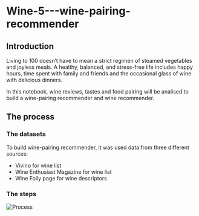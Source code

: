 # Wine-5---wine-pairing-recommender

## Introduction
Living to 100 doesn’t have to mean a strict regimen of steamed vegetables and joyless meals.
A healthy, balanced, and stress-free life includes happy hours, time spent with family and friends and the occasional glass of wine with delicious dinners.

In this notebook, wine reviews, tastes and food pairing will be analised to build a wine-pairing recommender and wine recommender.


## The process
### The datasets
To build wine-pairing recommender, it was used data from three different sources:
   - Vivino for wine list 
   - Wine Enthusiast Magazine for wine list
   - Wine Folly page for wine descriptors


### The steps


 ![Process](https://user-images.githubusercontent.com/110760816/201392218-5cde9fe6-32dc-4d04-983a-3188205825e7.jpg)
